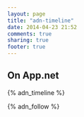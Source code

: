 ```yaml
---
layout: page
title: "adn-timeline"
date: 2014-04-23 21:52
comments: true
sharing: true
footer: true
---
```


<section>
<h1>On App.net</h1>
{% adn_timeline %}
<p>{% adn_follow %}</p>
</section>